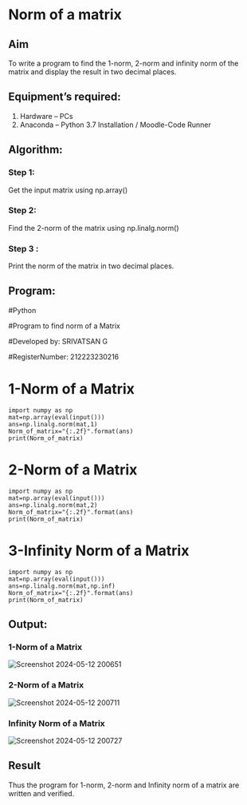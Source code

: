 # Norm of a matrix
## Aim
To write a program to find the 1-norm, 2-norm and infinity norm of the matrix and display the result in two decimal places.
## Equipment’s required:
1.	Hardware – PCs
2.	Anaconda – Python 3.7 Installation / Moodle-Code Runner
## Algorithm:
### Step 1:
Get the input matrix using np.array()   
### Step 2: 
Find the 2-norm of the matrix using np.linalg.norm()
### Step 3 :
 Print the norm of the matrix in two decimal places.
## Program:
#Python

#Program to find norm of a Matrix

#Developed by: SRIVATSAN G

#RegisterNumber: 212223230216

# 1-Norm of a Matrix 

```
import numpy as np
mat=np.array(eval(input()))
ans=np.linalg.norm(mat,1)
Norm_of_matrix="{:.2f}".format(ans)
print(Norm_of_matrix)
```

# 2-Norm of a Matrix

```
import numpy as np
mat=np.array(eval(input()))
ans=np.linalg.norm(mat,2)
Norm_of_matrix="{:.2f}".format(ans)
print(Norm_of_matrix)
```

# 3-Infinity Norm of a Matrix
```
import numpy as np
mat=np.array(eval(input()))
ans=np.linalg.norm(mat,np.inf)
Norm_of_matrix="{:.2f}".format(ans)
print(Norm_of_matrix)
```
## Output:
### 1-Norm of a Matrix
![Screenshot 2024-05-12 200651](https://github.com/vatsan143/Norm-of-a-matrix/assets/147368204/9a20e8ac-d430-4e06-8503-19152dba6ae0)


### 2-Norm of a Matrix
![Screenshot 2024-05-12 200711](https://github.com/vatsan143/Norm-of-a-matrix/assets/147368204/ea7583c1-4455-4c72-bc3b-3b1ac40d0dee)

### Infinity Norm of a Matrix
![Screenshot 2024-05-12 200727](https://github.com/vatsan143/Norm-of-a-matrix/assets/147368204/2aad7a4b-7c94-4236-b6b8-ff4c3265c350)

## Result
Thus the program for 1-norm, 2-norm and Infinity norm of a matrix are written and verified.
